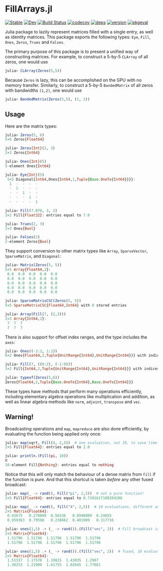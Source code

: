 # FillArrays.jl

[![Stable](https://img.shields.io/badge/docs-stable-blue.svg)](https://JuliaArrays.github.io/FillArrays.jl/stable)
[![Dev](https://img.shields.io/badge/docs-dev-blue.svg)](https://JuliaArrays.github.io/FillArrays.jl/dev)
[![Build Status](https://github.com/JuliaArrays/FillArrays.jl/workflows/CI/badge.svg)](https://github.com/JuliaArrays/FillArrays.jl/actions)
[![codecov](https://codecov.io/gh/JuliaArrays/FillArrays.jl/branch/master/graph/badge.svg)](https://codecov.io/gh/JuliaArrays/FillArrays.jl)
[![deps](https://juliahub.com/docs/FillArrays/deps.svg)](https://juliahub.com/ui/Packages/FillArrays/2Dg1l?t=2)
[![version](https://juliahub.com/docs/FillArrays/version.svg)](https://juliahub.com/ui/Packages/FillArrays/2Dg1l)
[![pkgeval](https://juliahub.com/docs/FillArrays/pkgeval.svg)](https://juliahub.com/ui/Packages/FillArrays/2Dg1l)

Julia package to lazily represent matrices filled with a single entry,
as well as identity matrices.  This package exports the following types:
`Eye`, `Fill`, `Ones`, `Zeros`, `Trues` and `Falses`.


The primary purpose of this package is to present a unified way of constructing
matrices. For example, to construct a 5-by-5 `CLArray` of all zeros, one would use
```julia
julia> CLArray(Zeros(5,5))
```
Because `Zeros` is lazy, this can be accomplished on the GPU with no memory transfer.
Similarly, to construct a 5-by-5 `BandedMatrix` of all zeros with bandwidths `(1,2)`, one would use  
```julia
julia> BandedMatrix(Zeros(5,5), (1, 2))
```

## Usage

Here are the matrix types:
```julia
julia> Zeros(5, 6)
5×6 Zeros{Float64}

julia> Zeros{Int}(2, 3)
2×3 Zeros{Int64}

julia> Ones{Int}(5)
5-element Ones{Int64}

julia> Eye{Int}(5)
 5×5 Diagonal{Int64,Ones{Int64,1,Tuple{Base.OneTo{Int64}}}}:
  1  ⋅  ⋅  ⋅  ⋅
  ⋅  1  ⋅  ⋅  ⋅
  ⋅  ⋅  1  ⋅  ⋅
  ⋅  ⋅  ⋅  1  ⋅
  ⋅  ⋅  ⋅  ⋅  1

julia> Fill(7.0f0, 3, 2)
3×2 Fill{Float32}: entries equal to 7.0

julia> Trues(2, 3)
2×3 Ones{Bool}

julia> Falses(2)
2-element Zeros{Bool}
```

They support conversion to other matrix types like `Array`, `SparseVector`, `SparseMatrix`, and `Diagonal`:
```julia
julia> Matrix(Zeros(5, 5))
5×5 Array{Float64,2}:
 0.0  0.0  0.0  0.0  0.0
 0.0  0.0  0.0  0.0  0.0
 0.0  0.0  0.0  0.0  0.0
 0.0  0.0  0.0  0.0  0.0
 0.0  0.0  0.0  0.0  0.0

julia> SparseMatrixCSC(Zeros(5, 5))
5×5 SparseMatrixCSC{Float64,Int64} with 0 stored entries

julia> Array(Fill(7, (2,3)))
2×3 Array{Int64,2}:
 7  7  7
 7  7  7
```

There is also support for offset index ranges,
and the type includes the `axes`:
```julia
julia> Ones((-3:2, 1:2))
6×2 Ones{Float64,2,Tuple{UnitRange{Int64},UnitRange{Int64}}} with indices -3:2×1:2

julia> Fill(7, ((0:2), (-1:0)))
3×2 Fill{Int64,2,Tuple{UnitRange{Int64},UnitRange{Int64}}} with indices 0:2×-1:0: entries equal to 7

julia> typeof(Zeros(5,6))
Zeros{Float64,2,Tuple{Base.OneTo{Int64},Base.OneTo{Int64}}}
```

These types have methods that perform many operations efficiently,
including elementary algebra operations like multiplication and addition,
as well as linear algebra methods like
`norm`, `adjoint`, `transpose` and `vec`.

## Warning!

Broadcasting operations and `map`, `mapreduce` are also done efficiently, by evaluating the function being applied only once:

```julia
julia> map(sqrt, Fill(4, 2,5))  # one evaluation, not 10, to save time
2×5 Fill{Float64}: entries equal to 2.0

julia> println.(Fill(pi, 10))
π
10-element Fill{Nothing}: entries equal to nothing
```

Notice that this will only match the behaviour of a dense matrix from `fill` if the function is pure. And that this shortcut is taken *before* any other fused broadcast:

```julia
julia> map(_ -> rand(), Fill("pi", 2,5))  # not a pure function!
2×5 Fill{Float64}: entries equal to 0.7201617100284206

julia> map(_ -> rand(), fill("4", 2,5))  # 10 evaluations, different answer!
2×5 Matrix{Float64}:
 0.43675   0.270809  0.56536   0.0948089  0.24655
 0.959363  0.79598   0.238662  0.401909   0.317716

julia> ones(1,5) .+ (_ -> rand()).(Fill("vec", 2))  # Fill broadcast is done first
2×5 Matrix{Float64}:
 1.51796  1.51796  1.51796  1.51796  1.51796
 1.51796  1.51796  1.51796  1.51796  1.51796

julia> ones(1,5) .+ (_ -> rand()).(fill("vec", 2))  # fused, 10 evaluations
2×5 Matrix{Float64}:
 1.51337  1.17578  1.19815  1.43035  1.2987
 1.30253  1.21909  1.61755  1.02645  1.77681
```
